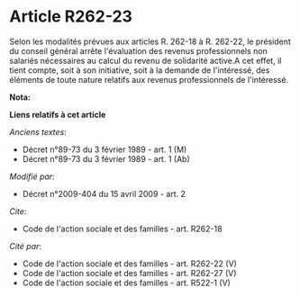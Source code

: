 # Article R262-23

Selon les modalités prévues aux articles R. 262-18 à R. 262-22, le président du conseil général arrête l'évaluation des
revenus professionnels non salariés nécessaires au calcul du revenu de solidarité active.A cet effet, il tient compte, soit à
son initiative, soit à la demande de l'intéressé, des éléments de toute nature relatifs aux revenus professionnels de
l'intéressé.

**Nota:**



**Liens relatifs à cet article**

_Anciens textes_:

  - Décret n°89-73 du 3 février 1989 - art. 1 (M)
  - Décret n°89-73 du 3 février 1989 - art. 1 (Ab)

_Modifié par_:

  - Décret n°2009-404 du 15 avril 2009 - art. 2

_Cite_:

  - Code de l'action sociale et des familles - art. R262-18

_Cité par_:

  - Code de l'action sociale et des familles - art. R262-22 (V)
  - Code de l'action sociale et des familles - art. R262-27 (V)
  - Code de l'action sociale et des familles - art. R522-1 (V)
